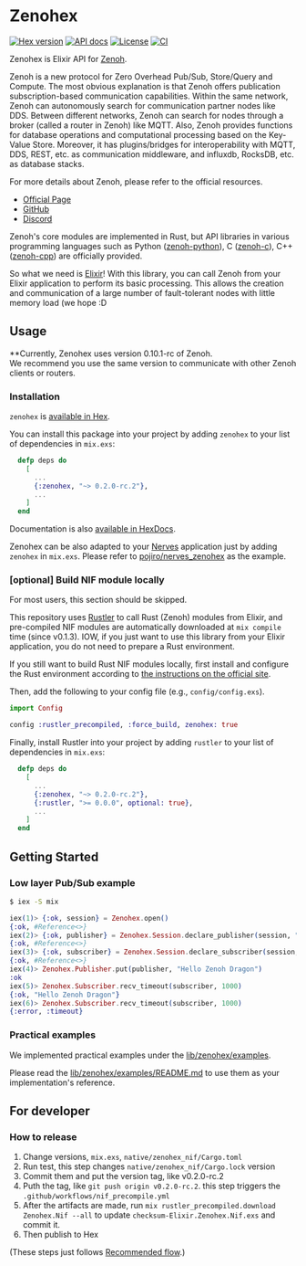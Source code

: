 # Zenohex

[![Hex version](https://img.shields.io/hexpm/v/zenohex.svg "Hex version")](https://hex.pm/packages/zenohex)
[![API docs](https://img.shields.io/hexpm/v/zenohex.svg?label=hexdocs "API docs")](https://hexdocs.pm/zenohex/)
[![License](https://img.shields.io/hexpm/l/zenohex.svg)](https://github.com/zenohex/zenohex/blob/main/LICENSE)
[![CI](https://github.com/b5g-ex/zenohex/actions/workflows/ci.yml/badge.svg)](https://github.com/b5g-ex/zenohex/actions/workflows/ci.yml)

Zenohex is Elixir API for [Zenoh](https://zenoh.io/).

Zenoh is a new protocol for Zero Overhead Pub/Sub, Store/Query and Compute.
The most obvious explanation is that Zenoh offers publication subscription-based communication capabilities.
Within the same network, Zenoh can autonomously search for communication partner nodes like DDS.
Between different networks, Zenoh can search for nodes through a broker (called a router in Zenoh) like MQTT.
Also, Zenoh provides functions for database operations and computational processing based on the Key-Value Store.
Moreover, it has plugins/bridges for interoperability with MQTT, DDS, REST, etc. as communication middleware, and influxdb, RocksDB, etc. as database stacks.

For more details about Zenoh, please refer to the official resources.
- [Official Page](https://zenoh.io/)
- [GitHub](https://github.com/eclipse-zenoh/zenoh)
- [Discord](https://discord.gg/vSDSpqnbkm)

Zenoh's core modules are implemented in Rust, but API libraries in various programming languages such as Python ([zenoh-python](https://github.com/eclipse-zenoh/zenoh-python)), C ([zenoh-c](https://github.com/eclipse-zenoh/zenoh-c)), C++ ([zenoh-cpp](https://github.com/eclipse-zenoh/zenoh-cpp)) are officially provided.

So what we need is [Elixir](https://elixir-lang.org/)!
With this library, you can call Zenoh from your Elixir application to perform its basic processing.
This allows the creation and communication of a large number of fault-tolerant nodes with little memory load (we hope :D

## Usage

**Currently, Zenohex uses version 0.10.1-rc of Zenoh.  
We recommend you use the same version to communicate with other Zenoh clients or routers.

### Installation

`zenohex` is [available in Hex](https://hex.pm/packages/zenohex).

You can install this package into your project by adding `zenohex` to your list of dependencies in `mix.exs`:

```elixir
  defp deps do
    [
      ...
      {:zenohex, "~> 0.2.0-rc.2"},
      ...
    ]
  end
```

Documentation is also [available in HexDocs](https://hexdocs.pm/zenohex).

Zenohex can be also adapted to your [Nerves](https://nerves-project.org/) application just by adding `zenohex` in `mix.exs`.
Please refer to [pojiro/nerves_zenohex](https://github.com/pojiro/nerves_zenohex) as the example.

### [optional] Build NIF module locally

For most users, this section should be skipped.

This repository uses [Rustler](https://github.com/rusterlium/rustler) to call Rust (Zenoh) modules from Elixir, and pre-compiled NIF modules are automatically downloaded at `mix compile` time (since v0.1.3). 
IOW, if you just want to use this library from your Elixir application, you do not need to prepare a Rust environment.

If you still want to build Rust NIF modules locally, first install and configure the Rust environment according to [the instructions on the official site](https://www.rust-lang.org/tools/install).

Then, add the following to your config file (e.g., `config/config.exs`).

```elixir
import Config

config :rustler_precompiled, :force_build, zenohex: true
```

Finally, install Rustler into your project by adding `rustler` to your list of dependencies in `mix.exs`:

```elixir
  defp deps do
    [
      ...
      {:zenohex, "~> 0.2.0-rc.2"},
      {:rustler, ">= 0.0.0", optional: true},
      ...
    ]
  end
```

## Getting Started

### Low layer Pub/Sub example

```sh
$ iex -S mix
```

```elixir
iex(1)> {:ok, session} = Zenohex.open()
{:ok, #Reference<>}
iex(2)> {:ok, publisher} = Zenohex.Session.declare_publisher(session, "pub/sub")
{:ok, #Reference<>}
iex(3)> {:ok, subscriber} = Zenohex.Session.declare_subscriber(session, "pub/sub")
{:ok, #Reference<>}
iex(4)> Zenohex.Publisher.put(publisher, "Hello Zenoh Dragon")
:ok
iex(5)> Zenohex.Subscriber.recv_timeout(subscriber, 1000)
{:ok, "Hello Zenoh Dragon"}
iex(6)> Zenohex.Subscriber.recv_timeout(subscriber, 1000)
{:error, :timeout}
```

### Practical examples

We implemented practical examples under the [lib/zenohex/examples](https://github.com/b5g-ex/zenohex/tree/v0.2.0-rc.2/lib/zenohex/examples).

Please read the [lib/zenohex/examples/README.md](https://github.com/b5g-ex/zenohex/tree/v0.2.0-rc.2/lib/zenohex/examples/README.md) to use them as your implementation's reference.

## For developer

### How to release

1. Change versions, `mix.exs`, `native/zenohex_nif/Cargo.toml`
2. Run test, this step changes `native/zenohex_nif/Cargo.lock` version
3. Commit them and put the version tag, like v0.2.0-rc.2
4. Puth the tag, like `git push origin v0.2.0-rc.2`. this step triggers the `.github/workflows/nif_precompile.yml`
5. After the artifacts are made, run `mix rustler_precompiled.download Zenohex.Nif --all` to update `checksum-Elixir.Zenohex.Nif.exs` and commit it.
6. Then publish to Hex

(These steps just follows [Recommended flow](https://hexdocs.pm/rustler_precompiled/precompilation_guide.html#recommended-flow).)
